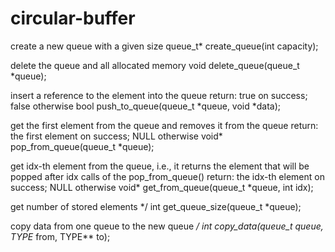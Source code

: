 # circular-buffer
 
create a new queue with a given size
    queue_t* create_queue(int capacity);

delete the queue and all allocated memory
    void delete_queue(queue_t *queue);

insert a reference to the element into the queue
return: true on success; false otherwise
    bool push_to_queue(queue_t *queue, void *data);

get the first element from the queue and removes it from the queue
return: the first element on success; NULL otherwise
    void* pop_from_queue(queue_t *queue);

get idx-th element from the queue, i.e., it returns the element that 
will be popped after idx calls of the pop_from_queue()
return: the idx-th element on success; NULL otherwise
    void* get_from_queue(queue_t *queue, int idx);

get number of stored elements */
    int get_queue_size(queue_t *queue);

copy data from one queue to the new queue */
    int copy_data(queue_t *queue, TYPE** from, TYPE** to);